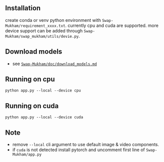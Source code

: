## Installation

create conda or venv python environment with `Swap-Mukham/requirement_xxxx.txt`.
currently cpu and cuda are supported.
more device support can be added through `Swap-Mukham/swap_mukham/utils/devie.py`.

## Download models

- see [`Swap-Mukham/doc/download_models.md`](https://github.com/harisreedhar/Swap-Mukham/blob/main/doc/download_models.md)

## Running on cpu

`python app.py --local --device cpu`

## Running on cuda

`python app.py --local --device cuda`

## Note

- remove `--local` cli argument to use default image & video components.
- if `cuda` is not detected install pytorch and uncomment first line of `Swap-Mukham/app.py`
